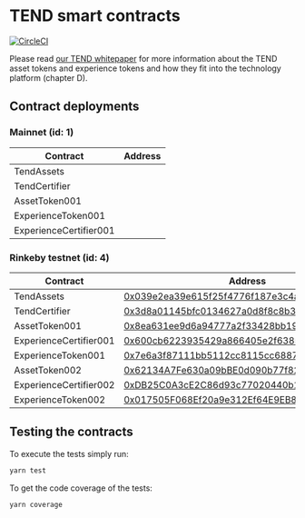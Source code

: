 # TEND smart contracts

[![CircleCI](https://circleci.com/gh/TendTechnologies/smart-contracts.svg?style=svg&circle-token=db7364e25c1e9cf27e58a79dac5de30af50ed16b)](https://circleci.com/gh/TendTechnologies/smart-contracts)

Please read [our TEND whitepaper](https://www.tend.swiss/files/TEND-white_paper-v1.6.pdf) for more information about the TEND asset tokens and experience tokens and how they fit into the technology platform (chapter D).

## Contract deployments

### Mainnet (id: 1)
|Contract|Address|
|--|--|
|TendAssets||
|TendCertifier||
|AssetToken001||
|ExperienceToken001||
|ExperienceCertifier001||

### Rinkeby testnet (id: 4)
|Contract|Address|
|--|--|
|TendAssets|[0x039e2ea39e615f25f4776f187e3c4a2afe6be9d8](https://rinkeby.etherscan.io/address/0x039e2ea39e615f25f4776f187e3c4a2afe6be9d8)|
|TendCertifier|[0x3d8a01145bfc0134627a0d8f8c8b37cb77006416](https://rinkeby.etherscan.io/address/0x3d8a01145bfc0134627a0d8f8c8b37cb77006416)|
|AssetToken001|[0x8ea631ee9d6a94777a2f33428bb196434690b1ba](https://rinkeby.etherscan.io/token/0x8ea631ee9d6a94777a2f33428bb196434690b1ba)|
|ExperienceCertifier001|[0x600cb6223935429a866405e2f63859f344c0105c](https://rinkeby.etherscan.io/address/0x600cb6223935429a866405e2f63859f344c0105c)|
|ExperienceToken001|[0x7e6a3f87111bb5112cc8115cc6887fbf999b789a](https://rinkeby.etherscan.io/token/0x7e6a3f87111bb5112cc8115cc6887fbf999b789a)|
|AssetToken002|[0x62134A7Fe630a09bBE0d090b77f824a7E2fC2682](https://rinkeby.etherscan.io/token/0x62134A7Fe630a09bBE0d090b77f824a7E2fC2682)|
|ExperienceCertifier002|[0xDB25C0A3cE2C86d93c77020440b1Ae9D4CA2b88d](https://rinkeby.etherscan.io/address/0xDB25C0A3cE2C86d93c77020440b1Ae9D4CA2b88d)|
|ExperienceToken002|[0x017505F068Ef20a9e312Ef64E9EB8C3cAf0F7295](https://rinkeby.etherscan.io/token/0x017505F068Ef20a9e312Ef64E9EB8C3cAf0F7295)|

## Testing the contracts

To execute the tests simply run:

```sh
yarn test
```

To get the code coverage of the tests:

```sh
yarn coverage
```
